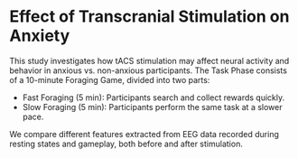 # Effect of Transcranial Stimulation on Anxiety

This study investigates how tACS stimulation may affect neural activity and behavior in anxious vs. non-anxious participants. 
The Task Phase consists of a 10-minute Foraging Game, divided into two parts:
- Fast Foraging (5 min): Participants search and collect rewards quickly.
- Slow Foraging (5 min): Participants perform the same task at a slower pace.

We compare different features extracted from EEG data recorded during resting states and gameplay, both before and after stimulation.
